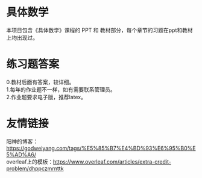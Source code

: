 # 具体数学

本项目包含《具体数学》课程的 PPT 和 教材部分，每个章节的习题在ppt和教材上均出现过。

# 练习题答案
0.教材后面有答案，较详细。<br>
1.每年的作业题不一样，如有需要联系管理员。<br>
2.作业题要求电子版，推荐latex。<br>
# 友情链接
阳神的博客：https://godweiyang.com/tags/%E5%85%B7%E4%BD%93%E6%95%B0%E5%AD%A6/ <br>
overleaf上的模板：https://www.overleaf.com/articles/extra-credit-problem/dhppczmrnttk
